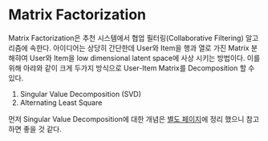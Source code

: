 # Matrix Factorization

Matrix Factorization은 추천 시스템에서 협업 필터링(Collaborative Filtering) 알고리즘에 속한다. 아이디어는 상당히 간단한데 User와 Item을 행과 열로 가진 Matrix 분해햐여 User와 Item을 low dimensional latent space에 사상 시키는 방법이다. 이를 위해 아랴와 같이 크게 두가지 방식으로 User-Item Matrix를 Decomposition 할 수 있다.

1. Singular Value Decomposition (SVD)
2. Alternating Least Square

먼저 Singular Value Decomposition에 대한 개념은 [별도 페이지](/docs/study/svd)에 정리 했으니 참고하면 좋을 것 같다.

